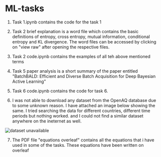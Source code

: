 # ML-tasks
1) Task 1.ipynb contains the code for the task 1 

2) Task 2 brief explanation is a word file which contains the basic definitions of entropy, cross entropy, mutual information, conditional entropy and KL divergence. The word files can be accessed by clicking on "view raw" after opening the respective files.

3) Task 2 code.ipynb contains the examples of all teh above mentioned terms

4) Task 5 paper analysis is a short summary of the paper entitled "BatchBALD: Efficient and Diverse Batch Acquisition for Deep Bayesian Active Learning"

5) Task 6 code.ipynb contains the code for task 6.

6) I was not able to download any dataset from the OpenAQ database due to some unknown reason. I have attached an image below showing the same. I tried searching the data for different countries, different time periods but nothing worked. and I could not find a similar dataset anywhere on the ineternet as well.

![dataset unavailable](https://github.com/jiyasahni4/ML-tasks/assets/106904470/182d4f4b-ad67-4942-a0da-3a3ca53bd822)

7) The PDF file "equations overleaf" contains all the equations that i have used in some of the tasks. These equations have been written on overleaf
